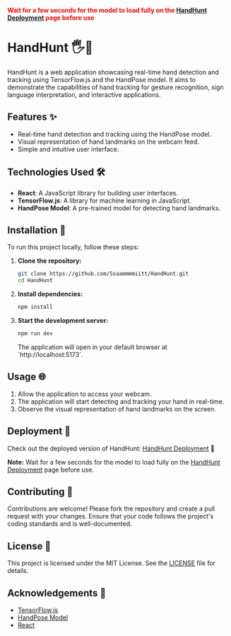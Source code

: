 <span style="color: red;"> **Wait for a few seconds for the model to load fully on the [HandHunt Deployment](https://hand-hunt.vercel.app/) page before use** </span>
# HandHunt 🖐️🎯

HandHunt is a web application showcasing real-time hand detection and tracking using TensorFlow.js and the HandPose model. It aims to demonstrate the capabilities of hand tracking for gesture recognition, sign language interpretation, and interactive applications.

## Features ✨

- Real-time hand detection and tracking using the HandPose model.
- Visual representation of hand landmarks on the webcam feed.
- Simple and intuitive user interface.

## Technologies Used 🛠️

- **React**: A JavaScript library for building user interfaces.
- **TensorFlow.js**: A library for machine learning in JavaScript.
- **HandPose Model**: A pre-trained model for detecting hand landmarks.

## Installation 🚀

To run this project locally, follow these steps:

1. **Clone the repository:**

    ```bash
   git clone https://github.com/Ssaammmmiitt/HandHunt.git
   cd HandHunt
     ```

2. **Install dependencies:**

    ```bash
   npm install
    ```

3. **Start the development server:**

   ```bash
   npm run dev
   ```
  

   The application will open in your default browser at \`http://localhost:5173\`.

## Usage 🌐

1. Allow the application to access your webcam.
2. The application will start detecting and tracking your hand in real-time.
3. Observe the visual representation of hand landmarks on the screen.

## Deployment 🚀

Check out the deployed version of HandHunt: [HandHunt Deployment](https://hand-hunt.vercel.app/) 🚀

**Note:** Wait for a few seconds for the model to load fully on the [HandHunt Deployment](https://hand-hunt.vercel.app/) page before use.


## Contributing 🤝

Contributions are welcome! Please fork the repository and create a pull request with your changes. Ensure that your code follows the project's coding standards and is well-documented.

## License 📄

This project is licensed under the MIT License. See the [LICENSE](LICENSE) file for details.

## Acknowledgements 🙏

- [TensorFlow.js](https://www.tensorflow.org/js)
- [HandPose Model](https://github.com/tensorflow/tfjs-models/tree/master/handpose)
- [React](https://reactjs.org/)
